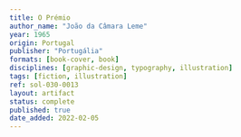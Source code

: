 ```yaml
---
title: O Prémio
author_name: "João da Câmara Leme"
year: 1965
origin: Portugal
publisher: "Portugália"
formats: [book-cover, book]
disciplines: [graphic-design, typography, illustration]
tags: [fiction, illustration]
ref: sol-030-0013
layout: artifact
status: complete
published: true
date_added: 2022-02-05
---
```


